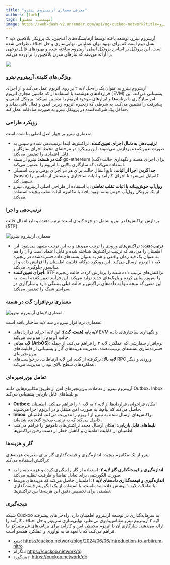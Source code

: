 ```yaml
---
title: "معرفی معماری آربیتروم نیترو"
authors: [lark]
tags: [مهندسی, تحقیق]
image: https://web-dash-v2.onrender.com/api/og-cuckoo-network?title=معرفی معماری آربیتروم نیترو
---
```


آربیتروم نیترو، توسعه یافته توسط آزمایشگاه‌های آف‌چین، یک پروتکل بلاکچین لایه ۲ نسل دوم است که برای بهبود توان عملیاتی، نهایی‌سازی و حل اختلاف طراحی شده است. این پروتکل بر اساس پروتکل اصلی آربیتروم ساخته شده و بهبودهای قابل توجهی را ارائه می‌دهد که نیازهای مدرن بلاکچین را برآورده می‌کند.

![](https://cuckoo-network.b-cdn.net/introduction-to-arbitrum-nitro.webp)

### ویژگی‌های کلیدی آربیتروم نیترو

آربیتروم نیترو به عنوان یک راه‌حل لایه ۲ بر روی اتریوم عمل می‌کند و از اجرای قراردادهای هوشمند با استفاده از کد ماشین مجازی اتریوم (EVM) پشتیبانی می‌کند. این امر سازگاری با برنامه‌ها و ابزارهای موجود اتریوم را تضمین می‌کند. پروتکل ایمنی و پیشرفت را تضمین می‌کند، به شرطی که زنجیره اتریوم زیرین ایمن و فعال باقی بماند و حداقل یک شرکت‌کننده در پروتکل نیترو به صورت صادقانه عمل کند.

### رویکرد طراحی

معماری نیترو بر چهار اصل اصلی بنا شده است:

- **ترتیب‌دهی به دنبال اجرای تعیین‌کننده:** تراکنش‌ها ابتدا ترتیب‌دهی شده و سپس به صورت تعیین‌کننده پردازش می‌شوند. این رویکرد دو مرحله‌ای محیط اجرای سازگار و قابل اعتمادی را تضمین می‌کند.
- **گث در هسته:** نیترو از بسته go-ethereum (گث) برای اجرای هسته و نگهداری حالت استفاده می‌کند، که سازگاری بالایی با اتریوم را تضمین می‌کند.
- **جدا کردن اجرا از اثبات:** تابع انتقال حالت برای هر دو اجرای بومی و وب اسمبلی (wasm) کامپایل می‌شود تا اجرای کارآمد و اثبات ساختاری و مستقل از ماشین را تسهیل کند.
- **رول‌آپ خوش‌بینانه با اثبات تقلب تعاملی:** با استفاده از طراحی اصلی آربیتروم، نیترو از یک پروتکل رول‌آپ خوش‌بینانه بهبود یافته با مکانیزم اثبات تقلب پیچیده استفاده می‌کند.

### ترتیب‌دهی و اجرا

پردازش تراکنش‌ها در نیترو شامل دو جزء کلیدی است: ترتیب‌دهنده و تابع انتقال حالت (STF).

![معماری آربیتروم نیترو](https://tp-misc.b-cdn.net/blockeden/arbitrum-nitro.webp "معماری آربیتروم نیترو")

- **ترتیب‌دهنده**: تراکنش‌های ورودی را ترتیب می‌دهد و به این ترتیب متعهد می‌شود. این اطمینان را می‌دهد که ترتیب تراکنش‌ها شناخته شده و قابل اعتماد است و آن را هم به عنوان یک فید زمان واقعی و هم به عنوان بسته‌های داده فشرده‌شده در زنجیره لایه ۱ اتریوم ارسال می‌کند. این رویکرد دوگانه قابلیت اطمینان را افزایش داده و از سانسور جلوگیری می‌کند.
- **اجرای تعیین‌کننده**: STF تراکنش‌های ترتیب داده شده را پردازش کرده، حالت زنجیره را به‌روزرسانی کرده و بلوک‌های جدید تولید می‌کند. این فرآیند تعیین‌کننده است، به این معنی که نتیجه تنها به داده‌های تراکنش و حالت قبلی بستگی دارد و سازگاری در سراسر شبکه را تضمین می‌کند.

### معماری نرم‌افزار: گث در هسته

![معماری لایه‌ای آربیتروم نیترو](https://tp-misc.b-cdn.net/blockeden/arbitrum-nitro-architecture-layered.webp "معماری لایه‌ای آربیتروم نیترو")

معماری نرم‌افزار نیترو در سه لایه ساختار یافته است:

- **لایه پایه (هسته گث)**: این لایه اجرای قراردادهای EVM و نگهداری ساختارهای داده حالت اتریوم را مدیریت می‌کند.
- **لایه میانی (ArbOS)**: نرم‌افزار سفارشی که عملکرد لایه ۲ را فراهم می‌کند، از جمله فشرده‌سازی بسته‌های ترتیب‌دهنده، مدیریت هزینه‌های گاز و پشتیبانی از قابلیت‌های بین‌زنجیره‌ای.
- **لایه بالا**: برگرفته از گث، این لایه ارتباطات، درخواست‌های RPC ورودی و دیگر عملکردهای سطح بالای نود را مدیریت می‌کند.

### تعامل بین‌زنجیره‌ای

آربیتروم نیترو از تعاملات بین‌زنجیره‌ای امن از طریق مکانیزم‌هایی مانند Outbox، Inbox و بلیط‌های قابل بازیابی پشتیبانی می‌کند.

- **Outbox**: امکان فراخوانی قراردادها از لایه ۲ به لایه ۱ را فراهم می‌کند، اطمینان حاصل می‌کند که پیام‌ها به صورت امن منتقل و در اتریوم اجرا می‌شوند.
- **Inbox**: تراکنش‌های ارسال شده به نیترو از اتریوم را مدیریت می‌کند، اطمینان حاصل می‌کند که به ترتیب صحیح گنجانده شده‌اند.
- **بلیط‌های قابل بازیابی**: امکان ارسال مجدد تراکنش‌های ناموفق را فراهم می‌کند، اطمینان از قابلیت اطمینان و کاهش خطر از دست رفتن تراکنش‌ها.

### گاز و هزینه‌ها

نیترو از یک مکانیزم پیچیده اندازه‌گیری و قیمت‌گذاری گاز برای مدیریت هزینه‌های تراکنش استفاده می‌کند:

- **اندازه‌گیری و قیمت‌گذاری گاز لایه ۲**: استفاده از گاز را پیگیری کرده و هزینه پایه را به صورت الگوریتمی برای تعادل تقاضا و ظرفیت تنظیم می‌کند.
- **اندازه‌گیری و قیمت‌گذاری داده‌های لایه ۱**: اطمینان حاصل می‌کند که هزینه‌های مرتبط با تعاملات لایه ۱ پوشش داده شده است، با استفاده از یک الگوریتم قیمت‌گذاری تطبیقی برای تخصیص دقیق این هزینه‌ها بین تراکنش‌ها.

### نتیجه‌گیری

شبکه Cuckoo به سرمایه‌گذاری در توسعه آربیتروم اطمینان دارد. راه‌حل‌های پیشرفته لایه ۲ آربیتروم نیترو مقیاس‌پذیری بی‌نظیر، نهایی‌سازی سریع‌تر و حل اختلاف کارآمد را ارائه می‌دهند. سازگاری آن با اتریوم محیطی امن و کارآمد برای برنامه‌های غیرمتمرکز ما فراهم می‌کند، که با تعهد ما به نوآوری و عملکرد همسو است.

- منبع: https://cuckoo.network/blog/2024/06/06/introduction-to-arbitrum-nitro
- تلگرام: https://cuckoo.network/tg
- دیسکورد: https://cuckoo.network/dc